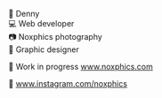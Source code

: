 👤 Denny <br>
💻 Web developer <br>
📷 Noxphics photography <br>
🎨 Graphic designer <br>

🔧 Work in progress www.noxphics.com

🔗 www.instagram.com/noxphics



<!---
Noxphics/Noxphics is a ✨ special ✨ repository because its `README.md` (this file) appears on your GitHub profile.
You can click the Preview link to take a look at your changes.
--->
